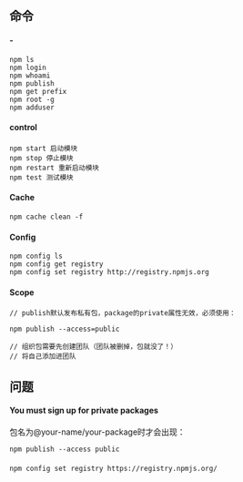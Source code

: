 ## 命令

#### -

```
npm ls
npm login
npm whoami
npm publish
npm get prefix
npm root -g 
npm adduser
```

#### control

```
npm start 启动模块
npm stop 停止模块
npm restart 重新启动模块
npm test 测试模块
```

#### Cache

```
npm cache clean -f
```

#### Config

```
npm config ls
npm config get registry
npm config set registry http://registry.npmjs.org 
```

#### Scope

```
// publish默认发布私有包，package的private属性无效，必须使用：

npm publish --access=public

// 组织包需要先创建团队（团队被删掉，包就没了！）
// 将自己添加进团队
```

## 问题

#### You must sign up for private packages

包名为@your-name/your-package时才会出现：

```
npm publish --access public
```
#### 

```
npm config set registry https://registry.npmjs.org/
```
